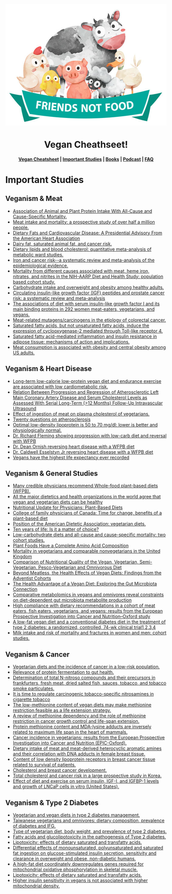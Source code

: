 <div align="center">
  <img src="src/logo.png" width="532" height="379" class="center">
  <h1>Vegan Cheathseet!</h1>

  <h4>
    <a href="README.md">Vegan Cheatsheet</a>
    <span> | </span>
    <a href="Important-Studies.md">Important Studies</a>
    <span> | </span>
    <a href="Books.md">Books</a>
    <span> | </span>
    <a href="Podcasts.md">Podcast</a>
    <span> | </span>
    <a href="FAQ.md">FAQ</a>
  </h4>
</div>

# Important Studies

## Veganism & Meat
- [Association of Animal and Plant Protein Intake With All-Cause and Cause-Specific Mortality.](https://www.ncbi.nlm.nih.gov/pubmed/27479196)
- [Meat intake and mortality: a prospective study of over half a million people.](https://www.ncbi.nlm.nih.gov/pubmed/19307518)
- [Dietary Fats and Cardiovascular Disease: A Presidential Advisory From the American Heart Association](http://circ.ahajournals.org/content/early/2017/06/15/CIR.0000000000000510)
- [Dairy fat, saturated animal fat, and cancer risk.](https://www.ncbi.nlm.nih.gov/pubmed/2057469?access_num=2057469&link_type=MED&dopt=Abstract)
- [Dietary lipids and blood cholesterol: quantitative meta-analysis of metabolic ward studies.](https://www.ncbi.nlm.nih.gov/pubmed/9006469)
- [Iron and cancer risk--a systematic review and meta-analysis of the epidemiological evidence.](https://www.ncbi.nlm.nih.gov/pubmed/24243555)
- [Mortality from different causes associated with meat, heme iron, nitrates, and nitrites in the NIH-AARP Diet and Health Study: population based cohort study.](https://www.ncbi.nlm.nih.gov/pubmed/28487287)
- [Carbohydrate intake and overweight and obesity among healthy adults.](https://www.ncbi.nlm.nih.gov/pubmed/19559132)
- [Circulating insulin-like growth factor (IGF) peptides and prostate cancer risk: a systematic review and meta-analysis](https://www.ncbi.nlm.nih.gov/pmc/articles/PMC2743036/pdf/ukmss-27731.pdf)
- [The associations of diet with serum insulin-like growth factor I and its main binding proteins in 292 women meat-eaters, vegetarians, and vegans.](https://www.ncbi.nlm.nih.gov/pubmed/12433724)
- [Meat-related mutagens/carcinogens in the etiology of colorectal cancer.](https://www.ncbi.nlm.nih.gov/pubmed/15199546)
- [Saturated fatty acids, but not unsaturated fatty acids, induce the expression of cyclooxygenase-2 mediated through Toll-like receptor 4.](https://www.ncbi.nlm.nih.gov/pubmed/11278967/)
- [Saturated fatty acid-mediated inflammation and insulin resistance in adipose tissue: mechanisms of action and implications.](https://www.ncbi.nlm.nih.gov/pubmed/19056664/)
- [Meat consumption is associated with obesity and central obesity among US adults.](https://www.ncbi.nlm.nih.gov/pubmed/19308071)

## Veganism & Heart Disease
- [Long-term low-calorie low-protein vegan diet and endurance exercise are associated with low cardiometabolic risk.](http://www.ncbi.nlm.nih.gov/pubmed/17518696)
- [Relation Between Progression and Regression of Atherosclerotic Left Main Coronary Artery Disease and Serum Cholesterol Levels as Assessed With Serial Long-Term (>12 Months) Follow-Up Intravascular Ultrasound](http://circ.ahajournals.org/content/108/22/2757.full.pdf)
- [Effect of ingestion of meat on plasma cholesterol of vegetarians.](http://www.ncbi.nlm.nih.gov/pubmed/7019459)
- [Twenty questions on atherosclerosis](http://www.ncbi.nlm.nih.gov/pmc/articles/PMC1312295/)
- [Optimal low-density lipoprotein is 50 to 70 mg/dl: lower is better and physiologically normal.](http://www.ncbi.nlm.nih.gov/pubmed/15172426)
- [Dr. Richard Fleming showing progression with low-carb diet and reversal with WFPB](https://www.ncbi.nlm.nih.gov/pubmed/1110832)
- [Dr. Dean Ornish reversing heart disease with a WFPB diet](https://www.ncbi.nlm.nih.gov/pubmed/9863851)
- [Dr. Caldwell Esselstyn Jr reversing heart disease with a WFPB diet](https://www.ncbi.nlm.nih.gov/pubmed/25198208)
- [Vegans have the highest life expectancy ever recorded](https://www.ncbi.nlm.nih.gov/pubmed/11434797)

## Veganism & General Studies
- [Many credible physicians recommend Whole-food plant-based diets (WFPB).](https://www.ncbi.nlm.nih.gov/pmc/articles/PMC3662288/)
- [All the major dietetics and health organizations in the world agree that vegan and vegetarian diets can be healthy](https://youaretheirvoice.com/pages/the-clear-consensus)
- [Nutritional Update for Physicians: Plant-Based Diets](https://www.ncbi.nlm.nih.gov/pmc/articles/PMC3662288/)
- [College of family physicians of Canada: Time for change, benefits of a plant-based diet](http://www.cfp.ca/content/63/10/744?etoc)
- [Position of the American Dietetic Association: vegetarian diets.](http://www.ncbi.nlm.nih.gov/pubmed/19562864)
- [Ten years of life: Is it a matter of choice?](https://www.ncbi.nlm.nih.gov/pubmed/11434797)
- [Low-carbohydrate diets and all-cause and cause-specific mortality: two cohort studies.](https://www.ncbi.nlm.nih.gov/pubmed/20820038)
- [Plant Foods Have a Complete Amino Acid Composition](https://www.ahajournals.org/doi/full/10.1161/01.cir.0000018905.97677.1f)
- [Mortality in vegetarians and comparable nonvegetarians in the United Kingdom](http://www.ncbi.nlm.nih.gov/pmc/articles/PMC4691673)
- [Comparison of Nutritional Quality of the Vegan, Vegetarian, Semi-Vegetarian, Pesco-Vegetarian and Omnivorous Diet](http://www.ncbi.nlm.nih.gov/pmc/articles/PMC3967195)
- [Beyond Meatless, the Health Effects of Vegan Diets: Findings from the Adventist Cohorts](http://www.ncbi.nlm.nih.gov/pmc/articles/PMC4073139)
- [The Health Advantage of a Vegan Diet: Exploring the Gut Microbiota Connection](http://www.ncbi.nlm.nih.gov/pmc/articles/PMC4245565)
- [Comparative metabolomics in vegans and omnivores reveal constraints on diet-dependent gut microbiota metabolite production](http://www.ncbi.nlm.nih.gov/pmc/articles/PMC4583329)
- [High compliance with dietary recommendations in a cohort of meat eaters, fish eaters, vegetarians, and vegans: results from the European Prospective Investigation into Cancer and Nutrition–Oxford study](http://www.ncbi.nlm.nih.gov/pmc/articles/PMC4844163)
- [A low-fat vegan diet and a conventional diabetes diet in the treatment of type 2 diabetes: a randomized, controlled, 74-wk clinical trial1,2,3,4](http://www.ncbi.nlm.nih.gov/pmc/articles/PMC2677007)
- [Milk intake and risk of mortality and fractures in women and men: cohort studies.](https://www.ncbi.nlm.nih.gov/pubmed/25352269)

## Veganism & Cancer
- [Vegetarian diets and the incidence of cancer in a low-risk population.](http://www.ncbi.nlm.nih.gov/pubmed/23169929)
- [Relevance of protein fermentation to gut health.](http://www.ncbi.nlm.nih.gov/pubmed/22121108)
- [Determination of total N-nitroso compounds and their precursors in frankfurters, fresh meat, dried salted fish, sauces, tobacco, and tobacco smoke particulates.](http://www.ncbi.nlm.nih.gov/pubmed/11743810)
- [It is time to regulate carcinogenic tobacco-specific nitrosamines in cigarette tobacco](http://www.ncbi.nlm.nih.gov/pmc/articles/PMC4135519)
- [The low-methionine content of vegan diets may make methionine restriction feasible as a life extension strategy.](http://www.ncbi.nlm.nih.gov/pubmed/18789600)
- [A review of methionine dependency and the role of methionine restriction in cancer growth control and life-span extension.](http://www.ncbi.nlm.nih.gov/pubmed/22342103)
- [Protein methionine content and MDA-lysine adducts are inversely related to maximum life span in the heart of mammals.](http://www.ncbi.nlm.nih.gov/pubmed/15955547)
- [Cancer incidence in vegetarians: results from the European Prospective Investigation into Cancer and Nutrition (EPIC-Oxford).](http://www.ncbi.nlm.nih.gov/pubmed/19279082)
- [Dietary intake of meat and meat-derived heterocyclic aromatic amines and their correlation with DNA adducts in female breast tissue.](http://www.ncbi.nlm.nih.gov/pubmed/18980957)
- [Content of low density lipoprotein receptors in breast cancer tissue related to survival of patients.](http://www.ncbi.nlm.nih.gov/pubmed/3081176)
- [Cholesterol and breast cancer development.](https://www.ncbi.nlm.nih.gov/pubmed/22867847)
- [Total cholesterol and cancer risk in a large prospective study in Korea.](http://www.ncbi.nlm.nih.gov/pubmed/21422422)
- [Effect of diet and exercise on serum insulin, IGF-I, and IGFBP-1 levels and growth of LNCaP cells in vitro (United States).](http://www.ncbi.nlm.nih.gov/pubmed/12588089)

## Veganism & Type 2 Diabetes
- [Vegetarian and vegan diets in type 2 diabetes management.](https://www.ncbi.nlm.nih.gov/pubmed/19386029/)
- [Taiwanese vegetarians and omnivores: dietary composition, prevalence of diabetes and IFG.](http://www.ncbi.nlm.nih.gov/pubmed/24523914)
- [Type of vegetarian diet, body weight, and prevalence of type 2 diabetes.](http://www.ncbi.nlm.nih.gov/pubmed/19351712)
- [Fatty acids and glucolipotoxicity in the pathogenesis of Type 2 diabetes.](http://www.ncbi.nlm.nih.gov/pubmed/18481955)
- [Lipotoxicity: effects of dietary saturated and transfatty acids.](http://www.ncbi.nlm.nih.gov/pubmed/23509418)
- [Differential effects of monounsaturated, polyunsaturated and saturated fat ingestion on glucose-stimulated insulin secretion, sensitivity and clearance in overweight and obese, non-diabetic humans.](http://www.ncbi.nlm.nih.gov/pubmed/16596361)
- [A high-fat diet coordinately downregulates genes required for mitochondrial oxidative phosphorylation in skeletal muscle.](http://www.ncbi.nlm.nih.gov/pubmed/15983191)
- [Lipotoxicity: effects of dietary saturated and transfatty acids.](http://www.ncbi.nlm.nih.gov/pubmed/23509418)
- [Higher insulin sensitivity in vegans is not associated with higher mitochondrial density.](http://www.ncbi.nlm.nih.gov/pubmed/24149445)

